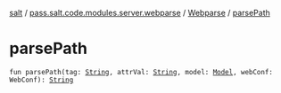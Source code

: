 [salt](../../index.md) / [pass.salt.code.modules.server.webparse](../index.md) / [Webparse](index.md) / [parsePath](./parse-path.md)

# parsePath

`fun parsePath(tag: `[`String`](https://kotlinlang.org/api/latest/jvm/stdlib/kotlin/-string/index.html)`, attrVal: `[`String`](https://kotlinlang.org/api/latest/jvm/stdlib/kotlin/-string/index.html)`, model: `[`Model`](../-model/index.md)`, webConf: WebConf): `[`String`](https://kotlinlang.org/api/latest/jvm/stdlib/kotlin/-string/index.html)